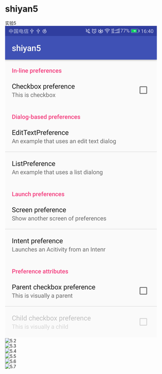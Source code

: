 # shiyan5
实验5
![5.1](https://github.com/zishudanhuangsu/T/blob/master/5.1.jpg)</br>
![5.2](https://github.com/zishudanhuangsu/T/blob/master/5.2.jpg)</br>
![5.3](https://github.com/zishudanhuangsu/T/blob/master/5.3.jpg)</br>
![5.4](https://github.com/zishudanhuangsu/T/blob/master/5.4.jpg)</br>
![5.5](https://github.com/zishudanhuangsu/T/blob/master/5.5.jpg)</br>
![5.6](https://github.com/zishudanhuangsu/T/blob/master/5.6.jpg)</br>
![5.7](https://github.com/zishudanhuangsu/T/blob/master/5.7.jpg)</br>
